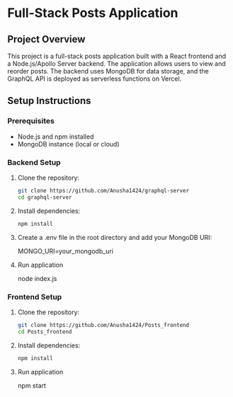 # Full-Stack Posts Application

## Project Overview

This project is a full-stack posts application built with a React frontend and a Node.js/Apollo Server backend. The application allows users to view and reorder posts. The backend uses MongoDB for data storage, and the GraphQL API is deployed as serverless functions on Vercel.

## Setup Instructions

### Prerequisites

- Node.js and npm installed
- MongoDB instance (local or cloud)

### Backend Setup

1. Clone the repository:
   ```sh
   git clone https://github.com/Anusha1424/graphql-server
   cd graphql-server


2. Install dependencies:
   ```sh
   npm install

3. Create a .env file in the root directory and add your MongoDB URI:

    MONGO_URI=your_mongodb_uri

4. Run application

    node index.js

### Frontend Setup

1. Clone the repository:
   ```sh
   git clone https://github.com/Anusha1424/Posts_frontend
   cd Posts_frontend

2. Install dependencies:
   ```sh
   npm install

4. Run application

    npm start